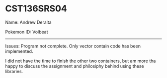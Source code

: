 # CST136SRS04

Name: Andrew Deraita

Pokemon ID: Volbeat

---

Issues: Program not complete. Only vector contain code has been implemented.

I did not have the time to finish the other two containers, but am more tha happy
to discuss the assignment and philosiphy behind using these libraries.
